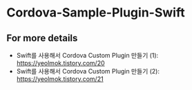 # Cordova-Sample-Plugin-Swift
## For more details
- Swift를 사용해서 Cordova Custom Plugin 만들기 (1): https://yeolmok.tistory.com/20
- Swift를 사용해서 Cordova Custom Plugin 만들기 (2): https://yeolmok.tistory.com/21

